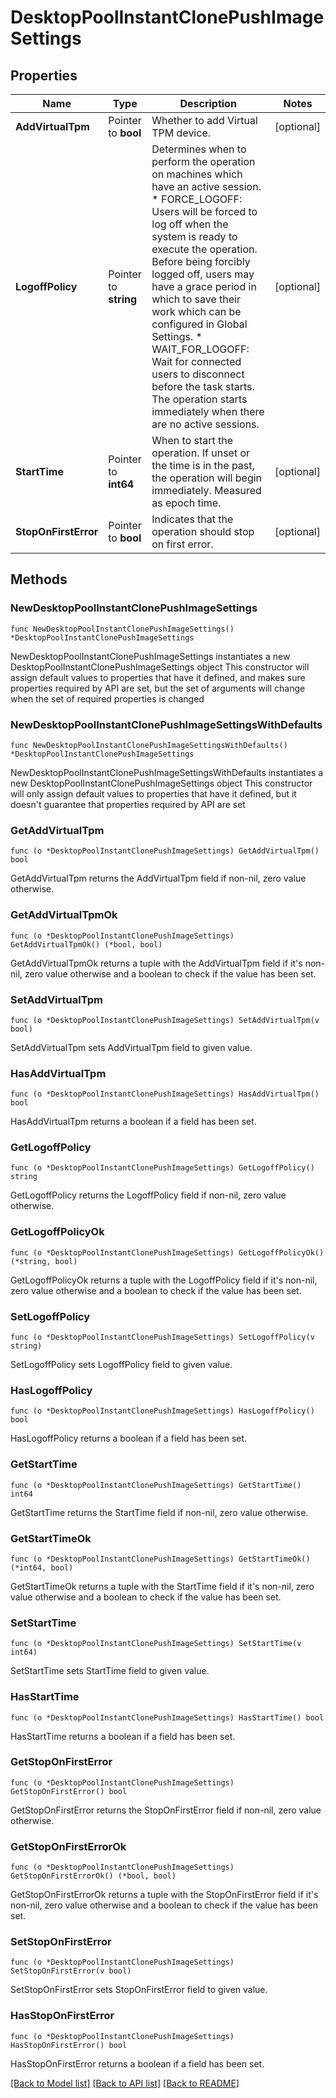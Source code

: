 # DesktopPoolInstantClonePushImageSettings

## Properties

Name | Type | Description | Notes
------------ | ------------- | ------------- | -------------
**AddVirtualTpm** | Pointer to **bool** | Whether to add Virtual TPM device. | [optional] 
**LogoffPolicy** | Pointer to **string** | Determines when to perform the operation on machines which have an active session. * FORCE_LOGOFF: Users will be forced to log off when the system is ready to execute the operation. Before being forcibly logged off, users may have a grace period in which to save their work which can be configured in Global Settings. * WAIT_FOR_LOGOFF: Wait for connected users to disconnect before the task starts. The operation starts immediately when there are no active sessions. | [optional] 
**StartTime** | Pointer to **int64** | When to start the operation. If unset or the time is in the past, the operation will begin immediately. Measured as epoch time. | [optional] 
**StopOnFirstError** | Pointer to **bool** | Indicates that the operation should stop on first error. | [optional] 

## Methods

### NewDesktopPoolInstantClonePushImageSettings

`func NewDesktopPoolInstantClonePushImageSettings() *DesktopPoolInstantClonePushImageSettings`

NewDesktopPoolInstantClonePushImageSettings instantiates a new DesktopPoolInstantClonePushImageSettings object
This constructor will assign default values to properties that have it defined,
and makes sure properties required by API are set, but the set of arguments
will change when the set of required properties is changed

### NewDesktopPoolInstantClonePushImageSettingsWithDefaults

`func NewDesktopPoolInstantClonePushImageSettingsWithDefaults() *DesktopPoolInstantClonePushImageSettings`

NewDesktopPoolInstantClonePushImageSettingsWithDefaults instantiates a new DesktopPoolInstantClonePushImageSettings object
This constructor will only assign default values to properties that have it defined,
but it doesn't guarantee that properties required by API are set

### GetAddVirtualTpm

`func (o *DesktopPoolInstantClonePushImageSettings) GetAddVirtualTpm() bool`

GetAddVirtualTpm returns the AddVirtualTpm field if non-nil, zero value otherwise.

### GetAddVirtualTpmOk

`func (o *DesktopPoolInstantClonePushImageSettings) GetAddVirtualTpmOk() (*bool, bool)`

GetAddVirtualTpmOk returns a tuple with the AddVirtualTpm field if it's non-nil, zero value otherwise
and a boolean to check if the value has been set.

### SetAddVirtualTpm

`func (o *DesktopPoolInstantClonePushImageSettings) SetAddVirtualTpm(v bool)`

SetAddVirtualTpm sets AddVirtualTpm field to given value.

### HasAddVirtualTpm

`func (o *DesktopPoolInstantClonePushImageSettings) HasAddVirtualTpm() bool`

HasAddVirtualTpm returns a boolean if a field has been set.

### GetLogoffPolicy

`func (o *DesktopPoolInstantClonePushImageSettings) GetLogoffPolicy() string`

GetLogoffPolicy returns the LogoffPolicy field if non-nil, zero value otherwise.

### GetLogoffPolicyOk

`func (o *DesktopPoolInstantClonePushImageSettings) GetLogoffPolicyOk() (*string, bool)`

GetLogoffPolicyOk returns a tuple with the LogoffPolicy field if it's non-nil, zero value otherwise
and a boolean to check if the value has been set.

### SetLogoffPolicy

`func (o *DesktopPoolInstantClonePushImageSettings) SetLogoffPolicy(v string)`

SetLogoffPolicy sets LogoffPolicy field to given value.

### HasLogoffPolicy

`func (o *DesktopPoolInstantClonePushImageSettings) HasLogoffPolicy() bool`

HasLogoffPolicy returns a boolean if a field has been set.

### GetStartTime

`func (o *DesktopPoolInstantClonePushImageSettings) GetStartTime() int64`

GetStartTime returns the StartTime field if non-nil, zero value otherwise.

### GetStartTimeOk

`func (o *DesktopPoolInstantClonePushImageSettings) GetStartTimeOk() (*int64, bool)`

GetStartTimeOk returns a tuple with the StartTime field if it's non-nil, zero value otherwise
and a boolean to check if the value has been set.

### SetStartTime

`func (o *DesktopPoolInstantClonePushImageSettings) SetStartTime(v int64)`

SetStartTime sets StartTime field to given value.

### HasStartTime

`func (o *DesktopPoolInstantClonePushImageSettings) HasStartTime() bool`

HasStartTime returns a boolean if a field has been set.

### GetStopOnFirstError

`func (o *DesktopPoolInstantClonePushImageSettings) GetStopOnFirstError() bool`

GetStopOnFirstError returns the StopOnFirstError field if non-nil, zero value otherwise.

### GetStopOnFirstErrorOk

`func (o *DesktopPoolInstantClonePushImageSettings) GetStopOnFirstErrorOk() (*bool, bool)`

GetStopOnFirstErrorOk returns a tuple with the StopOnFirstError field if it's non-nil, zero value otherwise
and a boolean to check if the value has been set.

### SetStopOnFirstError

`func (o *DesktopPoolInstantClonePushImageSettings) SetStopOnFirstError(v bool)`

SetStopOnFirstError sets StopOnFirstError field to given value.

### HasStopOnFirstError

`func (o *DesktopPoolInstantClonePushImageSettings) HasStopOnFirstError() bool`

HasStopOnFirstError returns a boolean if a field has been set.


[[Back to Model list]](../README.md#documentation-for-models) [[Back to API list]](../README.md#documentation-for-api-endpoints) [[Back to README]](../README.md)



